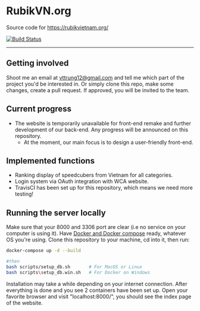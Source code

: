 # RubikVN.org

Source code for https://rubikvietnam.org/

[![Build Status](https://travis-ci.com/RubikVN/RubikVNdotOrg.svg?branch=master)](https://travis-ci.com/RubikVN/RubikVNdotOrg)

-----------------------------------------

## Getting involved

Shoot me an email at <vttrung12@gmail.com> and tell me which part of the project you'd be interested in. Or simply clone this repo, make some changes, create a pull request. If approved, you will be invited to the team.

## Current progress

* The website is temporarily unavailable for front-end remake and further development of our back-end. Any progress will be announced on this repository.
  * At the moment, our main focus is to design a user-friendly front-end.

## Implemented functions

* Ranking display of speedcubers from Vietnam for all categories.
* Login system via OAuth integration with WCA website.
* TravisCI has been set up for this repository, which means we need more testing!

## Running the server locally

Make sure that your 8000 and 3306 port are clear (i.e no service on your computer is using it). Have [Docker and Docker compose](https://www.docker.com/) ready, whatever OS you're using. Clone this repository to your machine, cd into it, then run:

```bash
docker-compose up -d --build

#then
bash scripts/setup_db.sh       # For MacOS or Linux
bash scripts\setup_db.win.sh   # For Docker on Windows

```


Installation may take a while depending on your internet connection. After everything is done and you see 2 containers have been set up. Open your favorite browser and visit "localhost:8000/", you should see the index page of the website.
